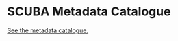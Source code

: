 # SCUBA Metadata Catalogue

[See the metadata catalogue.](https://github.com/California-Data-Collaborative/metadata_catalogue/blob/master/metadata_catalogue.pdf)
